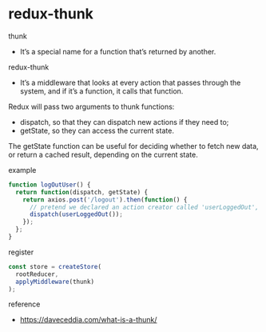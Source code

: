 # redux-thunk

thunk
- It’s a special name for a function that’s returned by another.

redux-thunk
- It’s a middleware that looks at every action that passes through the system, and if it’s a function, it calls that function.

Redux will pass two arguments to thunk functions: 
- dispatch, so that they can dispatch new actions if they need to;
- getState, so they can access the current state. 

The getState function can be useful for deciding whether to fetch new data, or return a cached result, depending on the current state.

example
```js
function logOutUser() {
  return function(dispatch, getState) {
    return axios.post('/logout').then(function() {
      // pretend we declared an action creator called 'userLoggedOut', and now we can dispatch it
      dispatch(userLoggedOut());
    });
  };
}
```

register
```js
const store = createStore(
  rootReducer,
  applyMiddleware(thunk)
);
```

reference
- https://daveceddia.com/what-is-a-thunk/